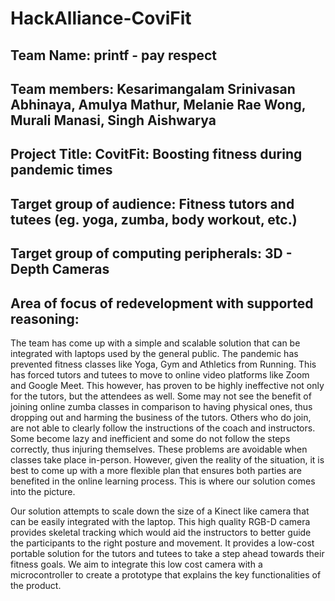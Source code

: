 # HackAlliance-CoviFit

## Team Name: printf - pay respect
## Team members: Kesarimangalam Srinivasan Abhinaya, Amulya Mathur, Melanie Rae Wong, Murali Manasi, Singh Aishwarya 
## Project Title: CovitFit: Boosting fitness during pandemic times 
## Target group of audience: Fitness tutors and tutees (eg. yoga, zumba, body workout, etc.)
## Target group of computing peripherals: 3D - Depth Cameras

## Area of focus of redevelopment with supported reasoning: 
The team has come up with a simple and scalable solution that can be integrated with laptops used by the general public. The pandemic has prevented fitness classes like Yoga, Gym and Athletics from Running. This has forced tutors and tutees to move to online video platforms like Zoom and Google Meet. This however, has proven to be highly ineffective not only for the tutors, but the attendees as well. Some may not see the benefit of joining online zumba classes in comparison to having physical ones, thus dropping out and harming the business of the tutors. Others who do join, are not able to clearly follow the instructions of the coach and instructors. Some become lazy and inefficient and some do not follow the steps correctly, thus injuring themselves. These problems are avoidable when classes take place in-person. However, given the reality of the situation, it is best to come up with a more flexible plan that ensures both parties are benefited in the online learning process. This is where our solution comes into the picture. 

Our solution attempts to scale down the size of a Kinect like camera that can be easily integrated with the laptop. This high quality RGB-D camera provides skeletal tracking which would aid the instructors to better guide the participants to the right posture and movement. It provides a low-cost portable solution for the tutors and tutees to take a step ahead towards their fitness goals. We aim to integrate this low cost camera with a microcontroller to create a prototype that explains the key functionalities of the product.
